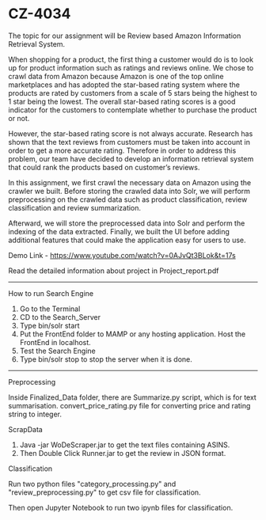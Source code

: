 # CZ-4034

The topic for our assignment will be Review based Amazon Information Retrieval System.


When shopping for a product, the first thing a customer would do is to look up for product information such as ratings and reviews online. We chose to crawl data from Amazon because Amazon is one of the top online marketplaces and has adopted the star-based rating system where the products are rated by customers from a scale of 5 stars being the highest to 1 star being the lowest. The overall star-based rating scores is a good indicator for the customers to contemplate whether to purchase the product or not.

However, the star-based rating score is not always accurate. Research has shown that the text reviews from customers must be taken into account in order to get a more accurate rating. Therefore in order to address this problem, our team have decided to develop an information retrieval system that could rank the products based on customer’s reviews.

In this assignment, we first crawl the necessary data on Amazon using the crawler we built. Before storing the crawled data into Solr, we will perform preprocessing on the crawled data such as product classification, review classification and review summarization. 

Afterward, we will store the preprocessed data into Solr and perform the indexing of the data extracted. Finally, we built the UI before adding additional features that could make the application easy for users to use.

Demo Link - https://www.youtube.com/watch?v=0AJvQt3BLok&t=17s

Read the detailed information about project in Project_report.pdf

------------------------------------------------------------
How to run Search Engine

1. Go to the Terminal
2. CD to the Search_Server
3. Type bin/solr start
4. Put the FrontEnd folder to MAMP or any hosting application. Host the FrontEnd in localhost.
5. Test the Search Engine
6. Type bin/solr stop to stop the server when it is done.

------------------------------------------------------------

Preprocessing

Inside Finalized_Data folder, there are Summarize.py script, which is for text summarisation. convert_price_rating.py file for converting price and rating string to integer.

ScrapData

1. Java -jar WoDeScraper.jar to get the text files containing ASINS.
2. Then Double Click Runner.jar to get the review in JSON format.

Classification

Run two python files "category_processing.py" and "review_preprocessing.py" to get csv file for classification.

Then open Jupyter Notebook to run two ipynb files for classification.
